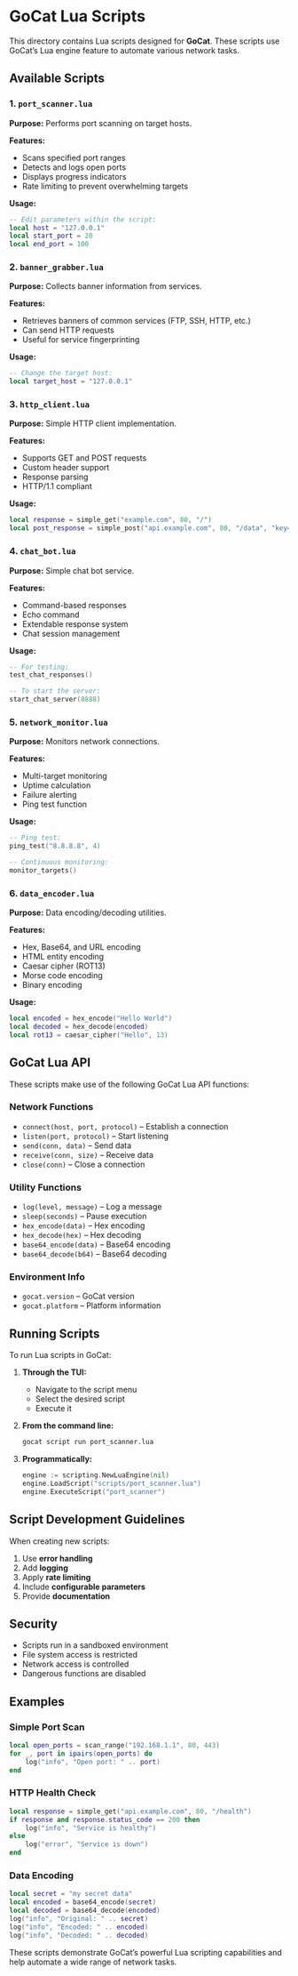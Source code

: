 # GoCat Lua Scripts

This directory contains Lua scripts designed for **GoCat**. These scripts use GoCat’s Lua engine feature to automate various network tasks.

## Available Scripts

### 1. `port_scanner.lua`

**Purpose:** Performs port scanning on target hosts.

**Features:**

* Scans specified port ranges
* Detects and logs open ports
* Displays progress indicators
* Rate limiting to prevent overwhelming targets

**Usage:**

```lua
-- Edit parameters within the script:
local host = "127.0.0.1"
local start_port = 20
local end_port = 100
```

### 2. `banner_grabber.lua`

**Purpose:** Collects banner information from services.

**Features:**

* Retrieves banners of common services (FTP, SSH, HTTP, etc.)
* Can send HTTP requests
* Useful for service fingerprinting

**Usage:**

```lua
-- Change the target host:
local target_host = "127.0.0.1"
```

### 3. `http_client.lua`

**Purpose:** Simple HTTP client implementation.

**Features:**

* Supports GET and POST requests
* Custom header support
* Response parsing
* HTTP/1.1 compliant

**Usage:**

```lua
local response = simple_get("example.com", 80, "/")
local post_response = simple_post("api.example.com", 80, "/data", "key=value")
```

### 4. `chat_bot.lua`

**Purpose:** Simple chat bot service.

**Features:**

* Command-based responses
* Echo command
* Extendable response system
* Chat session management

**Usage:**

```lua
-- For testing:
test_chat_responses()

-- To start the server:
start_chat_server(8888)
```

### 5. `network_monitor.lua`

**Purpose:** Monitors network connections.

**Features:**

* Multi-target monitoring
* Uptime calculation
* Failure alerting
* Ping test function

**Usage:**

```lua
-- Ping test:
ping_test("8.8.8.8", 4)

-- Continuous monitoring:
monitor_targets()
```

### 6. `data_encoder.lua`

**Purpose:** Data encoding/decoding utilities.

**Features:**

* Hex, Base64, and URL encoding
* HTML entity encoding
* Caesar cipher (ROT13)
* Morse code encoding
* Binary encoding

**Usage:**

```lua
local encoded = hex_encode("Hello World")
local decoded = hex_decode(encoded)
local rot13 = caesar_cipher("Hello", 13)
```

## GoCat Lua API

These scripts make use of the following GoCat Lua API functions:

### Network Functions

* `connect(host, port, protocol)` – Establish a connection
* `listen(port, protocol)` – Start listening
* `send(conn, data)` – Send data
* `receive(conn, size)` – Receive data
* `close(conn)` – Close a connection

### Utility Functions

* `log(level, message)` – Log a message
* `sleep(seconds)` – Pause execution
* `hex_encode(data)` – Hex encoding
* `hex_decode(hex)` – Hex decoding
* `base64_encode(data)` – Base64 encoding
* `base64_decode(b64)` – Base64 decoding

### Environment Info

* `gocat.version` – GoCat version
* `gocat.platform` – Platform information

## Running Scripts

To run Lua scripts in GoCat:

1. **Through the TUI:**

   * Navigate to the script menu
   * Select the desired script
   * Execute it

2. **From the command line:**

   ```bash
   gocat script run port_scanner.lua
   ```

3. **Programmatically:**

   ```go
   engine := scripting.NewLuaEngine(nil)
   engine.LoadScript("scripts/port_scanner.lua")
   engine.ExecuteScript("port_scanner")
   ```

## Script Development Guidelines

When creating new scripts:

1. Use **error handling**
2. Add **logging**
3. Apply **rate limiting**
4. Include **configurable parameters**
5. Provide **documentation**

## Security

* Scripts run in a sandboxed environment
* File system access is restricted
* Network access is controlled
* Dangerous functions are disabled

## Examples

### Simple Port Scan

```lua
local open_ports = scan_range("192.168.1.1", 80, 443)
for _, port in ipairs(open_ports) do
    log("info", "Open port: " .. port)
end
```

### HTTP Health Check

```lua
local response = simple_get("api.example.com", 80, "/health")
if response and response.status_code == 200 then
    log("info", "Service is healthy")
else
    log("error", "Service is down")
end
```

### Data Encoding

```lua
local secret = "my secret data"
local encoded = base64_encode(secret)
local decoded = base64_decode(encoded)
log("info", "Original: " .. secret)
log("info", "Encoded: " .. encoded)
log("info", "Decoded: " .. decoded)
```

These scripts demonstrate GoCat’s powerful Lua scripting capabilities and help automate a wide range of network tasks.
